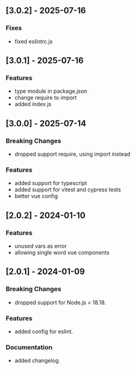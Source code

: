 ## [3.0.2] - 2025-07-16
### Fixes
- fixed eslintrc.js

## [3.0.1] - 2025-07-16
### Features
- type module in package.json
- change require to import
- added index.js

## [3.0.0] - 2025-07-14
### Breaking Changes
- dropped support require, using import instead
### Features
- added support for typescript
- added support for vitest and cypress tests
- better vue config

## [2.0.2] - 2024-01-10
### Features
- unused vars as error
- allowing single word vue components

## [2.0.1] - 2024-01-09
### Breaking Changes
- dropped support for Node.js < 18.18.

### Features
- added config for eslint.

### Documentation
- added changelog.